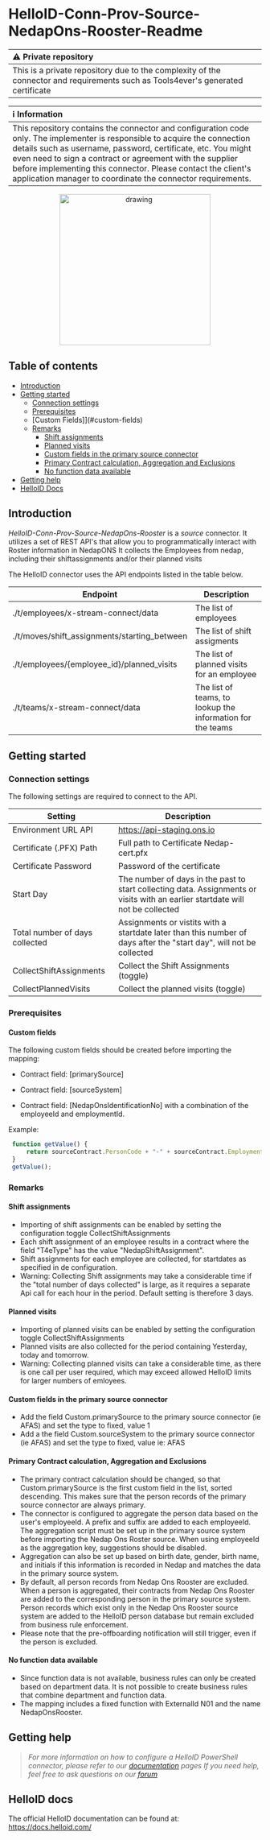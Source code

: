 # HelloID-Conn-Prov-Source-NedapOns-Rooster-Readme

| :warning: Private repository |
|:---------------------------|
| This is a private repository due to the complexity of the connector and requirements such as Tools4ever's generated certificate |

| :information_source: Information |
|:---------------------------|
| This repository contains the connector and configuration code only. The implementer is responsible to acquire the connection details such as username, password, certificate, etc. You might even need to sign a contract or agreement with the supplier before implementing this connector. Please contact the client's application manager to coordinate the connector requirements. |

<p align="center">
  <img src="https://user-images.githubusercontent.com/68013812/94918899-c672c700-04b3-11eb-9132-7125bbf77fa5.png"
   alt="drawing" style="width:300px;"/>
</p>

## Table of contents

- [Introduction](#introduction)
- [Getting started](#getting-started)
  - [Connection settings](#connection-settings)
  - [Prerequisites](#prerequisites)
  - [Custom Fields]](#custom-fields)
  - [Remarks](#remarks)
    - [Shift assignments](#shift-assignments)
    - [Planned visits](#planned-visits)
    - [Custom fields in the primary source connector](#custom-fields-in-the-primary-source-connector)
    - [Primary Contract calculation, Aggregation and Exclusions](#primary-contract-calculation-aggregation-and-exclusions)
    - [No function data available](#no-function-data-available)
- [Getting help](#getting-help)
- [HelloID Docs](#helloid-docs)

## Introduction

_HelloID-Conn-Prov-Source-NedapOns-Rooster_ is a _source_ connector. It utilizes a set of REST API's that allow you to programmatically interact with Roster information in NedapONS
It collects the Employees from nedap, including their shiftassignments and/or their planned visits

The HelloID connector uses the API endpoints listed in the table below.

| Endpoint     | Description |
| ------------ | ----------- |
| ./t/employees/x-stream-connect/data             | The list of employees  |
| ./t/moves/shift_assignments/starting_between    | The list of shift assigments  |
| ./t/employees/{employee_id}/planned_visits | The list of planned visits for an employee |
| ./t/teams/x-stream-connect/data |The list of teams, to lookup the information for the teams |

## Getting started

### Connection settings

The following settings are required to connect to the API.

| Setting                         | Description                                                                                                 |
| ------------------------------- | ----------------------------------------------------------------------------------------------------------- |
| Environment URL API             | <https://api-staging.ons.io>                                                                                  |
| Certificate (.PFX) Path         | Full path to Certificate Nedap-cert.pfx                                                                    |
| Certificate Password            | Password of the certificate                                                                                 |
| Start Day                       | The number of days in the past to start collecting data. Assignments or visits with an earlier startdate will not be collected |
| Total number of days collected  | Assignments or vistits with a startdate later than this number of days after the "start day", will not be collected |
| CollectShiftAssignments         | Collect the Shift Assignments (toggle)                                                                   |
| CollectPlannedVisits            | Collect the planned visits (toggle) |

### Prerequisites

#### Custom fields

The following custom fields should be created before importing the mapping:

- Contract field: [primarySource]

- Contract field: [sourceSystem]

- Contract field: [NedapOnsIdentificationNo] with a combination of the employeeId and employmentId.

Example:

 ```javascript
  function getValue() {
      return sourceContract.PersonCode + "-" + sourceContract.EmploymentCode
  }
  getValue();
 ```

### Remarks

#### Shift assignments

- Importing of shift assignments can be enabled by setting the configuration toggle CollectShiftAssignments
- Each shift assignment of an employee results in a contract where the field "T4eType" has the value "NedapShiftAssignment".
- Shift assignments for each employee are collected, for startdates as specified in de configuration.
- Warning: Collecting Shift assignments may take a considerable time if the "total number of days collected" is large, as it requires a separate Api call for each hour in the period. Default setting is therefore 3 days.

#### Planned visits

- Importing of planned visits can be enabled by setting the configuration toggle CollectShiftAssignments
- Planned visits are also collected for the period containing Yesterday, today and tomorrow.
- Warning: Collecting planned visits can take a considerable time, as there is one call per user required, which may exceed allowed HelloID limits for larger numbers of emloyees.

#### Custom fields in the primary source connector

- Add the field Custom.primarySource to the primary source connector (ie AFAS) and set the type to fixed, value 1
- Add a the field Custom.sourceSystem to the primary source connector (ie AFAS) and set the type to fixed, value <NameOfSourceConnector> ie: AFAS

#### Primary Contract calculation, Aggregation and Exclusions

- The primary contract calculation should be changed, so that Custom.primarySource is the first custom field in the list, sorted descending. This makes sure that the person records of the primary source connector are always primary.
- The connector is configured to aggregate the person data based on the user's employeeId. A prefix and suffix are added to each employeeId. The aggregation script must be set up in the primary source system before importing the Nedap Ons Roster source. When using employeeId as the aggregation key, suggestions should be disabled.
- Aggregation can also be set up based on birth date, gender, birth name, and initials if this information is recorded in Nedap and matches the data in the primary source system.
- By default, all person records from Nedap Ons Rooster are excluded. When a person is aggregated, their contracts from Nedap Ons Rooster are added to the corresponding person in the primary source system. Person records which exist only in the Nedap Ons Rooster source system are added to the HelloID person database but remain excluded from business rule enforcement.
- Please note that the pre-offboarding notification will still trigger, even if the person is excluded.

#### No function data available

- Since function data is not available, business rules can only be created based on department data. It is not possible to create business rules that combine department and function data.
- The mapping includes a fixed function with ExternalId N01 and the name NedapOnsRooster.

## Getting help

> _For more information on how to configure a HelloID PowerShell connector, please refer to our [documentation](https://docs.helloid.com/hc/en-us/articles/360012557600-Configure-a-custom-PowerShell-source-system) pages_
> _If you need help, feel free to ask questions on our [forum](https://forum.helloid.com)_

## HelloID docs

The official HelloID documentation can be found at: <https://docs.helloid.com/>
